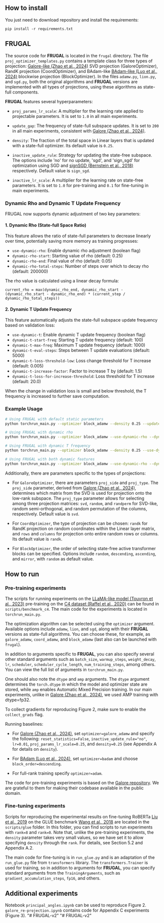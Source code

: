 ## How to install

You just need to download repository and install the requirements:

```
pip install -r requirements.txt
```

## FRUGAL

The source code for **FRUGAL** is located in the `frugal` directory. The file `proj_optimizer_templates.py` contains a template class for three types of projection: [Galore-like (Zhao et al., 2024)](https://arxiv.org/abs/2403.03507) SVD projection (GaloreOptimizer), RandK projection (CoordOptimizer), and BAdam-like [BAdam-like (Luo et al., 2024)](https://arxiv.org/abs/2404.02827) blockwise projection (BlockOptimizer). In the files `adamw.py`, `lion.py`, and `sgd.py`, both the original algorithms and **FRUGAL** versions are implemented with all types of projections, using these algorithms as state-full components.

**FRUGAL** features several hyperparameters:

- `proj_params_lr_scale`: A multiplier for the learning rate applied to projectable parameters. It is set to `1.0` in all main experiments.

- `update_gap`: The frequency of state-full subspace updates. It is set to `200` in all main experiments, consistent with [Galore (Zhao et al., 2024)](https://arxiv.org/abs/2403.03507).

- `density`: The fraction of the total space in Linear layers that is updated with a state-full optimizer. Its default value is `0.25`.

- `inactive_update_rule`: Strategy for updating the state-free subspace. The options include 'no' for no update, 'sgd', and 'sign_sgd' for optimization using SGD and [signSGD (Bernstein et al., 2018)](https://arxiv.org/abs/1802.04434) respectively. Default value is `sign_sgd`.

- `inactive_lr_scale`: A multiplier for the learning rate on state-free parameters. It is set to `1.0` for pre-training and `0.1` for fine-tuning in main experiments.

### Dynamic Rho and Dynamic T Update Frequency

FRUGAL now supports dynamic adjustment of two key parameters:

#### 1. Dynamic Rho (State-full Space Ratio)

This feature allows the ratio of state-full parameters to decrease linearly over time, potentially saving more memory as training progresses:

- `use-dynamic-rho`: Enable dynamic rho adjustment (boolean flag)
- `dynamic-rho-start`: Starting value of rho (default: 0.25)
- `dynamic-rho-end`: Final value of rho (default: 0.05)
- `dynamic-rho-total-steps`: Number of steps over which to decay rho (default: 200000)

The rho value is calculated using a linear decay formula:
```
current_rho = max(dynamic_rho_end, dynamic_rho_start - (dynamic_rho_start - dynamic_rho_end) * (current_step / dynamic_rho_total_steps))
```

#### 2. Dynamic T Update Frequency

This feature automatically adjusts the state-full subspace update frequency based on validation loss:

- `use-dynamic-t`: Enable dynamic T update frequency (boolean flag)
- `dynamic-t-start-freq`: Starting T update frequency (default: 100)
- `dynamic-t-max-freq`: Maximum T update frequency (default: 1000)
- `dynamic-t-eval-steps`: Steps between T update evaluations (default: 5000)
- `dynamic-t-loss-threshold-low`: Loss change threshold for T increase (default: 0.005)
- `dynamic-t-increase-factor`: Factor to increase T by (default: 1.5)
- `dynamic-t-loss-for-increase-threshold`: Loss threshold for T increase (default: 20.0)

When the change in validation loss is small and below threshold, the T frequency is increased to further save computation.

### Example Usage

```bash
# Using FRUGAL with default static parameters
python torchrun_main.py --optimizer block_adamw --density 0.25 --update_gap 200 [other args]

# Using FRUGAL with dynamic rho
python torchrun_main.py --optimizer block_adamw --use-dynamic-rho --dynamic-rho-start 0.25 --dynamic-rho-end 0.05 --dynamic-rho-total-steps 200000 --update_gap 200 [other args]

# Using FRUGAL with dynamic T frequency
python torchrun_main.py --optimizer block_adamw --density 0.25 --use-dynamic-t --dynamic-t-start-freq 100 --dynamic-t-max-freq 1000 --dynamic-t-eval-steps 5000 [other args]

# Using FRUGAL with both dynamic features
python torchrun_main.py --optimizer block_adamw --use-dynamic-rho --dynamic-rho-start 0.25 --dynamic-rho-end 0.05 --dynamic-rho-total-steps 200000 --use-dynamic-t --dynamic-t-start-freq 100 --dynamic-t-max-freq 1000 [other args]
```

Additionally, there are parameters specific to the types of projections:

- For `GaloreOptimizer`, there are parameters `proj_side` and `proj_type`. The `proj_side` parameter, derived from [Galore (Zhao et al., 2024)](https://arxiv.org/abs/2403.03507), determines which matrix from the SVD is used for projection onto the low-rank subspace. The `proj_type` parameter allows for selecting among three projection matrices: `svd`, `random`, and `randperm` for SVD-like, random semi-orthogonal, and random permutation of the columns, respectively. Default value is `svd`.

- For `CoordOptimizer`, the type of projection can be chosen: `randk` for RandK projection on random coordinates within the Linear layer matrix, and `rows` and `columns` for projection onto entire random rows or columns. Its default value is `randk`.

- For `BlockOptimizer`, the order of selecting state-free active transformer blocks can be specified. Options include `random`, `descending`, `ascending`, and `mirror`, with `random` as default value.


## How to run

### Pre-training experiments

The scripts for running experiments on the [LLaMA-like model (Touvron et al., 2023)](https://arxiv.org/abs/2302.13971) pre-training  on the [C4 dataset (Raffel et al., 2020)](https://arxiv.org/abs/1910.10683) can be found in `scripts/benchmark_c4`. The main code for the experiments is located in `torchrun_main.py`. 

The optimization algorithm can be selected using the `optimizer` argument. Available options include `adamw`, `lion`, and `sgd`, along with their **FRUGAL** versions as state-full algorithms. You can choose these, for example, as `galore_adamw`, `coord_adamw`, and `block_adamw` (last also can be launched with `frugal`).

In addition to arguments specific to **FRUGAL**, you can also specify several other standard arguments such as `batch_size`, `warmup_steps`, `weight_decay`, `lr`, `scheduler`, `scheduler_cycle_length`, `num_training_steps`, among others. You can view the full list of arguments in `torchrun_main.py`.

One should also note the `dtype` and `amp` arguments. The `dtype` argument determines the `torch.dtype` in which the model and optimizer state are stored, while `amp` enables Automatic Mixed Precision training. In our main experiments, unlike in [Galore (Zhao et al., 2024)](https://arxiv.org/abs/2403.03507), we used AMP training with dtype=fp32.

To collect gradients for reproducing Figure 2, make sure to enable the `collect_grads` flag.

Running baselines:

- For [Galore (Zhao et al., 2024)](https://arxiv.org/abs/2403.03507), set `optimizer=galore_adamw` and specify the following: `reset_statistics=False`, `inactive_update_rule="no"`, `lr=0.01`, `proj_params_lr_scale=0.25`, and `density=0.25` (see Appendix A for details on `density`).

- For [BAdam (Luo et al., 2024)](https://arxiv.org/abs/2404.02827), set `optimizer=badam` and choose `block_order=descending`.

- For full-rank training specify `optimizer=adam`.

The code for pre-training experiments is based on the [Galore repository](https://github.com/jiaweizzhao/GaLore/). We are grateful to them for making their codebase available in the public domain.

### Fine-tuning experiments

Scripts for reproducing the experimental results on fine-tuning RoBERTa [Liu et al., 2019](https://arxiv.org/abs/1907.11692) on the GLUE benchmark [Wang et al., 2018](https://arxiv.org/abs/1804.07461) are located in the `scripts/glue` folder. In this folder, you can find scripts to run experiments with `rank=8` and `rank=0`. Note that, unlike the pre-training experiments, the `density` parameter takes very small values, so we have set it to allow specifying `density` through the `rank`. For details, see Section 5.2 and Appendix A.2.

The main code for fine-tuning is in `run_glue.py` and is an adaptation of the `run_glue.py` file from `transformers` library. The `transformers.Trainer` is used for training, so in addition to arguments for **FRUGAL**, you can specify standard arguments from the `TrainingArguments`, such as `gradient_accumulation_steps`, `fp16`, and others.

## Additional experiments

Notebook `principal_angles.ipynb` can be used to reproduce Figure 2. `galore_re-projection.ipynb` contains code for Appendix C experiments (Figure 3).
"# FRUGAL-v2" 
"# FRUGAL-v2" 
